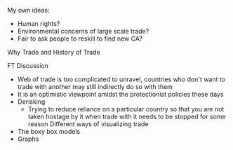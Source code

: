 My own ideas:
- Human rights?
- Environmental concerns of large scale trade?
- Fair to ask people to reskill to find new CA?

Why Trade and History of Trade

FT Discussion
- Web of trade is too complicated to unravel, countries who don't want to trade with another may still indirectly do so with them
- It is an optimistic viewpoint amidst the protectionist policies these days
- Derisking
	- Trying to reduce reliance on a particular country so that you are not taken hostage by it when trade with it needs to be stopped for some reason
Different ways of visualizing trade
- The boxy box models
- Graphs
